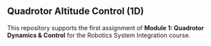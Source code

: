 ﻿ ## Quadrotor Altitude Control (1D)

This repository supports the first assignment of **Module 1: Quadrotor Dynamics & Control** for the Robotics System Integration course.
